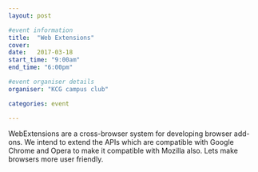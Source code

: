 ```yaml
---
layout: post

#event information
title:  "Web Extensions"
cover:
date:   2017-03-18
start_time: "9:00am"
end_time: "6:00pm"

#event organiser details
organiser: "KCG campus club"

categories: event

---
```


WebExtensions are a cross-browser system for developing browser 	add-ons. We intend to extend the APIs which are compatible with 	Google Chrome and Opera to make it compatible with Mozilla 	also.
Lets make browsers more user friendly.
